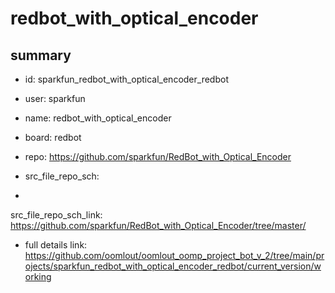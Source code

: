 # redbot_with_optical_encoder
 
## summary 
* id: sparkfun_redbot_with_optical_encoder_redbot
* user: sparkfun
* name: redbot_with_optical_encoder
* board: redbot
* repo: https://github.com/sparkfun/RedBot_with_Optical_Encoder



* src_file_repo_sch: 
*
 src_file_repo_sch_link: https://github.com/sparkfun/RedBot_with_Optical_Encoder/tree/master/
* full details link: https://github.com/oomlout/oomlout_oomp_project_bot_v_2/tree/main/projects/sparkfun_redbot_with_optical_encoder_redbot/current_version/working  






